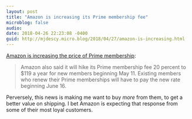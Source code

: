 ```yaml
---
layout: post
title: "Amazon is increasing its Prime membership fee"
microblog: false
audio: 
date: 2018-04-26 22:23:08 -0400
guid: http://mjdescy.micro.blog/2018/04/27/amazon-is-increasing.html
---
```

[Amazon is increasing the price of Prime membership](https://www.washingtonpost.com/business/economy/amazon-doubles-its-profit---and-hikes-prime-membership-by-20/2018/04/26/31f5a14c-489a-11e8-827e-190efaf1f1ee_story.html?utm_term=.ff2227bbf7cb):

> Amazon also said it will hike its Prime membership fee 20 percent to $119 a year for new members beginning May 11. Existing members who renew their Prime memberships will have to pay the new rate beginning June 16.

Perversely, this news is making me want to buy _more_ from them, to get a better value on shipping. I bet Amazon is expecting that response from some of their most loyal customers.
